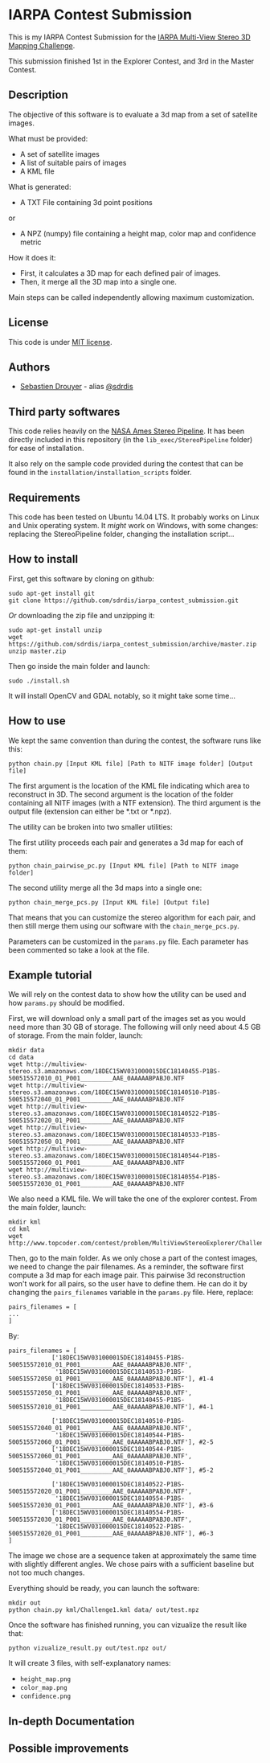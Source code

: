 IARPA Contest Submission
========================

This is my IARPA Contest Submission for the [IARPA Multi-View Stereo 3D Mapping Challenge](https://www.iarpa.gov/challenges/3dchallenge.html).

This submission finished 1st in the Explorer Contest, and 3rd in the Master Contest.

Description
-----------

The objective of this software is to evaluate a 3d map from a set of satellite images.

What must be provided:
* A set of satellite images
* A list of suitable pairs of images
* A KML file

What is generated:
* A TXT File containing 3d point positions

or

* A NPZ (numpy) file containing a height map, color map and confidence metric

How it does it:
* First, it calculates a 3D map for each defined pair of images.
* Then, it merge all the 3D map into a single one.

Main steps can be called independently allowing maximum customization.

License
-------
This code is under [MIT license](https://github.com/sdrdis/iarpa_contest_submission/blob/master/MIT-LICENSE.txt).

Authors
-------
* [Sebastien Drouyer](http://sebastien.drouyer.com) - alias [@sdrdis](https://twitter.com/sdrdis)

Third party softwares
---------------------

This code relies heavily on the [NASA Ames Stereo Pipeline](https://ti.arc.nasa.gov/tech/asr/intelligent-robotics/ngt/stereo/). It has been directly included in this repository (in the `lib_exec/StereoPipeline` folder) for ease of installation.

It also rely on the sample code provided during the contest that can be found in the `installation/installation_scripts` folder.

Requirements
------------

This code has been tested on Ubuntu 14.04 LTS. It probably works on Linux and Unix operating system. It *might* work on Windows, with some changes: replacing the StereoPipeline folder, changing the installation script...

How to install
--------------

First, get this software by cloning on github:

```
sudo apt-get install git
git clone https://github.com/sdrdis/iarpa_contest_submission.git
```

*Or* downloading the zip file and unzipping it:

```
sudo apt-get install unzip
wget https://github.com/sdrdis/iarpa_contest_submission/archive/master.zip
unzip master.zip
```

Then go inside the main folder and launch:

```
sudo ./install.sh
```

It will install OpenCV and GDAL notably, so it might take some time...

How to use
----------

We kept the same convention than during the contest, the software runs like this:

```
python chain.py [Input KML file] [Path to NITF image folder] [Output file]
```

The first argument is the location of the KML file indicating which area to reconstruct in 3D. The second argument is
the location of the folder containing all NITF images (with a NTF extension). The third argument is the output file
(extension can either be *.txt or *.npz).

The utility can be broken into two smaller utilities:

The first utility proceeds each pair and generates a 3d map for each of them:

```
python chain_pairwise_pc.py [Input KML file] [Path to NITF image folder]
```

The second utility merge all the 3d maps into a single one:

```
python chain_merge_pcs.py [Input KML file] [Output file]
```

That means that you can customize the stereo algorithm for each pair, and then still merge them using our software
with the `chain_merge_pcs.py`.

Parameters can be customized in the `params.py` file. Each parameter has been commented so take a look at the file.

Example tutorial
----------------

We will rely on the contest data to show how the utility can be used and how `params.py` should be modified.

First, we will download only a small part of the images set as you would need more than 30 GB of storage. The following
will only need about 4.5 GB of storage. From the main folder, launch:

```
mkdir data
cd data
wget http://multiview-stereo.s3.amazonaws.com/18DEC15WV031000015DEC18140455-P1BS-500515572010_01_P001_________AAE_0AAAAABPABJ0.NTF
wget http://multiview-stereo.s3.amazonaws.com/18DEC15WV031000015DEC18140510-P1BS-500515572040_01_P001_________AAE_0AAAAABPABJ0.NTF
wget http://multiview-stereo.s3.amazonaws.com/18DEC15WV031000015DEC18140522-P1BS-500515572020_01_P001_________AAE_0AAAAABPABJ0.NTF
wget http://multiview-stereo.s3.amazonaws.com/18DEC15WV031000015DEC18140533-P1BS-500515572050_01_P001_________AAE_0AAAAABPABJ0.NTF
wget http://multiview-stereo.s3.amazonaws.com/18DEC15WV031000015DEC18140544-P1BS-500515572060_01_P001_________AAE_0AAAAABPABJ0.NTF
wget http://multiview-stereo.s3.amazonaws.com/18DEC15WV031000015DEC18140554-P1BS-500515572030_01_P001_________AAE_0AAAAABPABJ0.NTF
```

We also need a KML file. We will take the one of the explorer contest. From the main folder, launch:

```
mkdir kml
cd kml
wget http://www.topcoder.com/contest/problem/MultiViewStereoExplorer/Challenge1.kml
```

Then, go to the main folder. As we only chose a part of the contest images, we need to change the pair filenames.
As a reminder, the software first compute a 3d map for each image pair. This pairwise 3d reconstruction won't work
for all pairs, so the user have to define them. He can do it by changing the `pairs_filenames` variable in the
`params.py` file. Here, replace:

```
pairs_filenames = [
...
]
```
By:

```
pairs_filenames = [
			['18DEC15WV031000015DEC18140455-P1BS-500515572010_01_P001_________AAE_0AAAAABPABJ0.NTF',
			 '18DEC15WV031000015DEC18140533-P1BS-500515572050_01_P001_________AAE_0AAAAABPABJ0.NTF'], #1-4
			['18DEC15WV031000015DEC18140533-P1BS-500515572050_01_P001_________AAE_0AAAAABPABJ0.NTF',
			 '18DEC15WV031000015DEC18140455-P1BS-500515572010_01_P001_________AAE_0AAAAABPABJ0.NTF'], #4-1
			 
			['18DEC15WV031000015DEC18140510-P1BS-500515572040_01_P001_________AAE_0AAAAABPABJ0.NTF',
			 '18DEC15WV031000015DEC18140544-P1BS-500515572060_01_P001_________AAE_0AAAAABPABJ0.NTF'], #2-5
			['18DEC15WV031000015DEC18140544-P1BS-500515572060_01_P001_________AAE_0AAAAABPABJ0.NTF',
			 '18DEC15WV031000015DEC18140510-P1BS-500515572040_01_P001_________AAE_0AAAAABPABJ0.NTF'], #5-2
			 
			['18DEC15WV031000015DEC18140522-P1BS-500515572020_01_P001_________AAE_0AAAAABPABJ0.NTF',
			 '18DEC15WV031000015DEC18140554-P1BS-500515572030_01_P001_________AAE_0AAAAABPABJ0.NTF'], #3-6
			['18DEC15WV031000015DEC18140554-P1BS-500515572030_01_P001_________AAE_0AAAAABPABJ0.NTF',
			 '18DEC15WV031000015DEC18140522-P1BS-500515572020_01_P001_________AAE_0AAAAABPABJ0.NTF'], #6-3 
]
```

The image we chose are a sequence taken at approximately the same time with slightly different angles.
We chose pairs with a sufficient baseline but not too much changes.

Everything should be ready, you can launch the software:

```
mkdir out
python chain.py kml/Challenge1.kml data/ out/test.npz
```

Once the software has finished running, you can vizualize the result like that:

```
python vizualize_result.py out/test.npz out/
```

It will create 3 files, with self-explanatory names:
* `height_map.png`
* `color_map.png`
* `confidence.png`

In-depth Documentation
----------------------

Possible improvements
---------------------